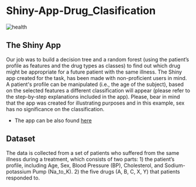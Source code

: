 # Shiny-App-Drug_Clasification

![health](https://user-images.githubusercontent.com/90454554/175664584-1336505e-aa15-4706-b925-005ec84c80cd.jpg)


## The Shiny App
Our job was to build a decision tree and a random forest (using the patient’s profile as features and the drug types as classes) to find out which drug might be appropriate for a future patient with the same illness. 
The Shiny app created for the task, has been made with non-proficient users in mind. A patient's profile can be manipulated (i.e., the age of the subject), based on the selected features a different classification will appear (please refer to the step-by-step explanations included in the app).
Please, bear in mind that the app was created for illustrating purposes and in this example, sex has no significance on the classification.

- The app can be also found [here](https://izm1so-iliana0panagiotidou.shinyapps.io/SMM636_Group_13/?_ga=2.185292137.1911346645.1646404815-870455823.1646404815)

## Dataset
The data is collected from a set of patients who suffered from the same illness during a treatment, which consists of two parts: 1) the patient’s profile, including Age, Sex, Blood Pressure (BP), Cholesterol, and Sodium-potassium Pump (Na_to_K). 
2) the five drugs (A, B, C, X, Y) that patients responded to.

